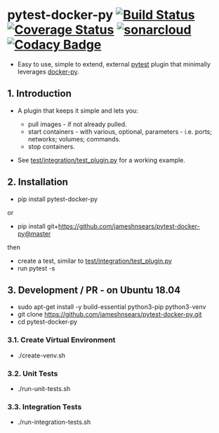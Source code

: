 # pytest-docker-py [![Build Status](https://travis-ci.org/jameshnsears/pytest-docker-py.svg?branch=master)](https://travis-ci.org/jameshnsears/pytest-docker-py) [![Coverage Status](https://coveralls.io/repos/github/jameshnsears/pytest-docker-py/badge.svg?branch=master)](https://coveralls.io/github/jameshnsears/pytest-docker-py?branch=master) [![sonarcloud](https://sonarcloud.io/api/project_badges/measure?project=jameshnsears_pytest-docker-py&metric=alert_status)](https://sonarcloud.io/api/project_badges/measure?project=jameshnsears_pytest-docker-py&metric=alert_status) [![Codacy Badge](https://api.codacy.com/project/badge/Grade/9852971e3c7049218f7733adb8df03d6)](https://www.codacy.com/app/jameshnsears/pytest-docker-py?utm_source=github.com&amp;utm_medium=referral&amp;utm_content=jameshnsears/pytest-docker-py&amp;utm_campaign=Badge_Grade)
* Easy to use, simple to extend, external [pytest](https://docs.pytest.org/en/latest/) plugin that minimally leverages [docker-py](https://github.com/docker/docker-py).

## 1. Introduction
* A plugin that keeps it simple and lets you:
    * pull images - if not already pulled.
    * start containers - with various, optional, parameters - i.e. ports; networks; volumes; commands.
    * stop containers.

* See [test/integration/test_plugin.py](https://github.com/jameshnsears/pytest-docker-py/blob/master/test/integration/test_plugin.py) for a working example.

## 2. Installation
* pip install pytest-docker-py

or

* pip install git+https://github.com/jameshnsears/pytest-docker-py@master

then
* create a test, similar to [test/integration/test_plugin.py](https://github.com/jameshnsears/pytest-docker-py/blob/master/test/integration/test_plugin.py)
* run pytest -s 

## 3. Development / PR - on Ubuntu 18.04
* sudo apt-get install -y build-essential python3-pip python3-venv
* git clone https://github.com/jameshnsears/pytest-docker-py.git 
* cd pytest-docker-py

### 3.1. Create Virtual Environment
* ./create-venv.sh

### 3.2. Unit Tests
* ./run-unit-tests.sh

### 3.3. Integration Tests
* ./run-integration-tests.sh
